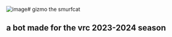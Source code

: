 ![image](https://github.com/virgilholmes/gizmo/assets/117789813/7e92bd7d-f49e-4017-8521-80ed28649e7f)# gizmo the smurfcat
## a bot made for the vrc 2023-2024 season





